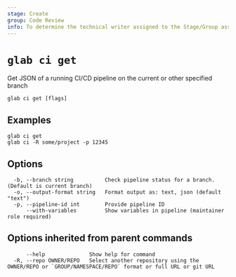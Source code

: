 ```yaml
---
stage: Create
group: Code Review
info: To determine the technical writer assigned to the Stage/Group associated with this page, see https://about.gitlab.com/handbook/product/ux/technical-writing/#assignments
---
```


<!--
This documentation is auto generated by a script.
Please do not edit this file directly. Run `make gen-docs` instead.
-->

# `glab ci get`

Get JSON of a running CI/CD pipeline on the current or other specified branch

```plaintext
glab ci get [flags]
```

## Examples

```plaintext
glab ci get
glab ci -R some/project -p 12345

```

## Options

```plaintext
  -b, --branch string          Check pipeline status for a branch. (Default is current branch)
  -o, --output-format string   Format output as: text, json (default "text")
  -p, --pipeline-id int        Provide pipeline ID
      --with-variables         Show variables in pipeline (maintainer role required)
```

## Options inherited from parent commands

```plaintext
      --help              Show help for command
  -R, --repo OWNER/REPO   Select another repository using the OWNER/REPO or `GROUP/NAMESPACE/REPO` format or full URL or git URL
```
